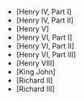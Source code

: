 * [Henry IV, Part I]
* [Henry IV, Part II]
* [Henry V]
* [Henry VI, Part I]
* [Henry VI, Part II]
* [Henry VI, Part III]
* [Henry VIII]
* [King John]
* [Richard II]
* [Richard III]
